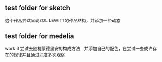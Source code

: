 ## test folder for sketch
这个作品尝试呈现SOL LEWITT的作品结构，并添加一些动态
## test folder for medelia
work 3 尝试去随机蒙德里安的构成方法，并添加自己的配色，在尝试一些或许存在的规律并且通过程度多次观察
